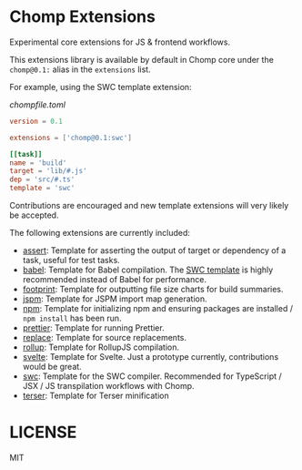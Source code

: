 # Chomp Extensions

Experimental core extensions for JS & frontend workflows.

This extensions library is available by default in Chomp core under the `chomp@0.1:` alias in the `extensions` list.

For example, using the SWC template extension:

_chompfile.toml_
```toml
version = 0.1

extensions = ['chomp@0.1:swc']

[[task]]
name = 'build'
target = 'lib/#.js'
dep = 'src/#.ts'
template = 'swc'
```

Contributions are encouraged and new template extensions will very likely be accepted.

The following extensions are currently included:

* [assert](docs/assert.md): Template for asserting the output of target or dependency of a task, useful for test tasks.
* [babel](docs/babel.md): Template for Babel compilation. The [SWC template]() is highly recommended instead of Babel for performance.
* [footprint](docs/footprint.md): Template for outputting file size charts for build summaries.
* [jspm](docs/jspm.md): Template for JSPM import map generation.
* [npm](docs/npm.md): Template for initializing npm and ensuring packages are installed / `npm install` has been run.
* [prettier](docs/prettier.md): Template for running Prettier.
* [replace](docs/replace.md): Template for source replacements.
* [rollup](docs/rollup.md): Template for RollupJS compilation.
* [svelte](docs/svelte.md): Template for Svelte. Just a prototype currently, contributions would be great.
* [swc](docs/swc.md): Template for the SWC compiler. Recommended for TypeScript / JSX / JS transpilation workflows with Chomp.
* [terser](docs/terser.md): Template for Terser minification

# LICENSE

MIT
